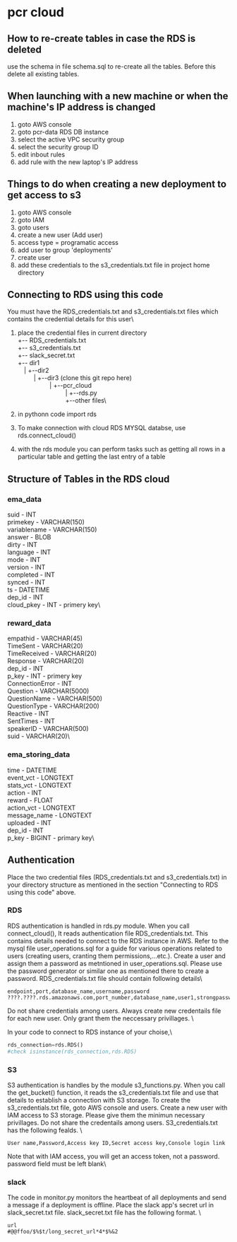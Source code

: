 # pcr cloud

## How to re-create tables in case the RDS is deleted
use the schema in file schema.sql to re-create all the tables. 
Before this delete all existing tables. 

## When launching with a new machine or when the machine's IP address is changed
1. goto AWS console
2. goto pcr-data RDS DB instance
3. select the active VPC security group
4. select the security group ID
5. edit inbout rules
6. add rule with the new laptop's IP address

## Things to do when creating a new deployment to get access to s3
1. goto AWS console
2. goto IAM
3. goto users
4. create a new user (Add user)
5. access type = programatic access
6. add user to group 'deployments'
7. create user
8. add these credentials to the s3_credentials.txt file in project home directory


## Connecting to RDS using this code
You must have the RDS_credentials.txt and s3_credentials.txt files which contains the credential details for this user\
1. place the credential files in current directory\
+-- RDS_credentials.txt\
+-- s3_credentials.txt\
+-- slack_secret.txt\
+-- dir1\
&emsp;|   +--dir2\
&emsp; &emsp; |   +--dir3 (clone this git repo here)\
&emsp; &emsp; &emsp; &emsp; |  +--pcr_cloud\
&emsp; &emsp; &emsp; &emsp; &emsp; &emsp; |  +--rds.py\
&emsp; &emsp; &emsp; &emsp; &emsp; &emsp; +--other files\
              
2. in pythonn code import rds
3. To make connection with cloud RDS MYSQL databse, use 
rds.connect_cloud()
4. with the rds module you can perform tasks such as getting all rows in a particular table and getting the last entry of a table


## Structure of Tables in the RDS cloud
### ema_data
suid - INT\
primekey - VARCHAR(150)\
variablename - VARCHAR(150)\
answer - BLOB\
dirty - INT\
language - INT\
mode - INT\
version - INT\
completed - INT\
synced - INT\
ts - DATETIME\
dep_id - INT\
cloud_pkey - INT - primery key\

### reward_data
empathid - VARCHAR(45)\
TimeSent - VARCHAR(20)\
TimeReceived - VARCHAR(20)\
Response - VARCHAR(20)\
dep_id - INT\
p_key - INT - primery key\
ConnectionError - INT\
Question - VARCHAR(5000)\
QuestionName - VARCHAR(500)\
QuestionType - VARCHAR(200)\
Reactive - INT\
SentTimes - INT\
speakerID - VARCHAR(500)\
suid - VARCHAR(20)\

### ema_storing_data
time - DATETIME\
event_vct - LONGTEXT\
stats_vct - LONGTEXT\
action - INT\
reward - FLOAT\
action_vct - LONGTEXT\
message_name - LONGTEXT\
uploaded - INT\
dep_id - INT\
p_key - BIGINT - primary key\


## Authentication
Place the two credential files (RDS_credentials.txt and s3_credentials.txt) in your directory structure as mentioned in the section "Connecting to RDS using this code" above.  
### RDS
RDS authentication is handled in rds.py module. When you call connect_cloud(), It reads authentication file RDS_credentials.txt.
This contains details needed to connect to the RDS instance in AWS. Refer to the mysql file user_operations.sql for a guide for various operations related to users (creating users, cranting them permissions,...etc.). Create a user and assign them a password as metntioned in user_operations.sql. Please use the password generator or similar one as mentioned there to create a password. RDS_credentials.txt file should contain following details\
```
endpoint,port,database_name,username,password
????.????.rds.amazonaws.com,port_number,database_name,user1,strongpassword1234
```

Do not share credentials among users. Always create new credentails file for each new user. Only grant them the neccessary privillages. \

In your code to connect to RDS instance of your choise,\
```python
rds_connection=rds.RDS() 
#check isinstance(rds_connection,rds.RDS)
```

### S3
S3 authentication is handles by the module s3_functions.py. When you call the get_bucket() function, it reads the s3_credentials.txt file and use that details to 
establish a connection with S3 storage. To create the s3_credentials.txt file, goto AWS console and users. Create a new user with IAM access to S3 storage. 
Please give them the minimun necessary privillages. Do not share the credentails among users. S3_credentials.txt has the following fealds. \
```
User name,Password,Access key ID,Secret access key,Console login link
```
Note that with IAM access, you will get an access token, not a password. password field must be left blank\

### slack
The code in monitor.py monitors the heartbeat of all deployments and send a message if a deployment is offline. Place the slack app's secret url 
in slack_secret.txt file. slack_secret.txt file has the following format. \
```
url
#@@ffoo/$%$t/long_secret_url*4*$%&2
```








